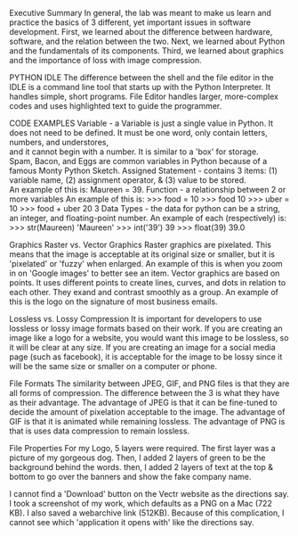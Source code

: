 Executive Summary
In general, the lab was meant to make us learn and practice the basics of 3 different, yet important issues in software development.  First, we learned about the difference between hardware, software, and the relation between the two.  Next, we learned about Python and the fundamentals of its components.  Third, we learned about graphics and the importance of loss with image compression. 

PYTHON IDLE
The difference between the shell and the file editor in the IDLE is a command line tool that starts up with the Python Interpreter.  It handles simple, short programs.  File Editor handles larger, more-complex codes and uses highlighted text to guide the programmer.  

CODE EXAMPLES
Variable - a Variable is just a single value in Python.  It does not need to be defined.  It must be one word, only contain letters, numbers, and understores,        
    and it cannot begin with a number. It is similar to a 'box' for storage.  
    Spam, Bacon, and Eggs are common variables in Python because of a famous Monty Python Sketch. 
Assigned Statement - contains 3 items: (1) variable name, (2) assignment operator, & (3) value to be stored.  
    An example of this is: Maureen = 39. 
Function - a relationship between 2 or more variables
    An example of this is: 
      >>> food = 10
      >>> food
      10
      >>> uber = 10
      >>> food + uber 
      20
3 Data Types - the data for python can be a string, an integer, and floating-point number.
    An example of each (respectively) is:
      >>> str(Maureen)
      'Maureen'
      >>> int('39')
      39
      >>> float(39)
      39.0


Graphics
Raster vs. Vector Graphics
Raster graphics are pixelated.  This means that the image is acceptable at its original size or smaller, but it is 'pixelated' or 'fuzzy' when enlarged.  An example of this is when you zoom in on 'Google images' to better see an item. 
Vector graphics are based on points.  It uses different points to create lines, curves, and dots in relation to each other.  They exand and contrast smoothly as a group.   An example of this is the logo on the signature of most business emails. 

Lossless vs. Lossy Compression
It is important for developers to use lossless or lossy image formats based on their work.  If you are creating an image like a logo for a website, you would want this image to be lossless, so it will be clear at any size.  If you are creating an image for a social media page (such as facebook), it is acceptable for the image to be lossy since it will be the same size or smaller on a computer or phone.  

File Formats
The similarity between JPEG, GIF, and PNG files is that they are all forms of compression.  The difference between the 3 is what they have as their advantage.  The advantage of JPEG is that it can be fine-tuned to decide the amount of pixelation acceptable to the image.  The advantage of GIF is that it is animated while remaining lossless.  The advantage of PNG is that is uses data compression to remain lossless. 

File Properties
For my Logo, 5 layers were required.  The first layer was a picture of my gorgeous dog. Then, I added 2 layers of green to be the background behind the words.  then, I added 2 layers of text at the top & bottom to go over the banners and show the fake company name. 

I cannot find a 'Download' button on the Vectr website as the directions say.  I took a screenshot of my work, which defaults as a PNG on a Mac (722 KB).  I also saved a webarchive link (512KB).  Because of this complication, I cannot see which 'application it opens with' like the directions say.   
